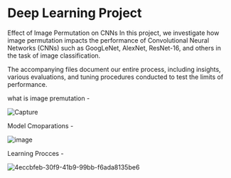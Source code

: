 # Deep Learning Project

Effect of Image Permutation on CNNs
In this project, we investigate how image permutation impacts the performance of Convolutional Neural Networks (CNNs) such as GoogLeNet, AlexNet, ResNet-16, and others in the task of image classification.

The accompanying files document our entire process, including insights, various evaluations, and tuning procedures conducted to test the limits of performance.

what is image premutation - 

![Capture](https://github.com/giladtk/Deep-Learning-Project/assets/122975491/5a3d9cce-eed7-4c65-a6c4-5124f73e8358)

Model Cmoparations -

![image](https://github.com/giladtk/Deep-Learning-Project/assets/122975491/e630dbd8-c116-49fe-9e0b-f14e283fc46a)

Learning Procces - 

![4eccbfeb-30f9-41b9-99bb-f6ada8135be6](https://github.com/giladtk/Deep-Learning-Project/assets/122975491/0fc3fd24-fa96-45a8-ba56-237fac4817e5)
